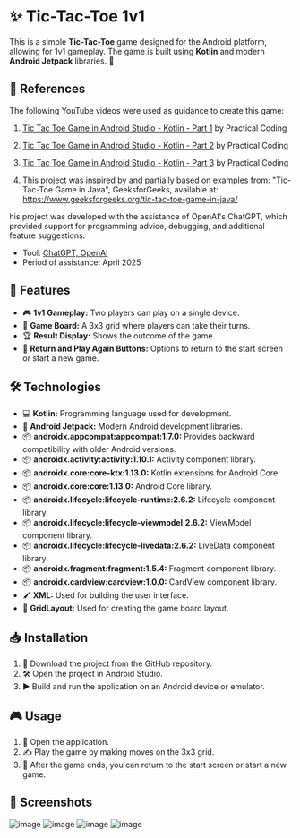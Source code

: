 # ✨ Tic-Tac-Toe 1v1

This is a simple **Tic-Tac-Toe** game designed for the Android platform, allowing for 1v1 gameplay. The game is built using **Kotlin** and modern **Android Jetpack** libraries. 📱


## 🔗 References

The following YouTube videos were used as guidance to create this game:

1. [Tic Tac Toe Game in Android Studio - Kotlin - Part 1](https://www.youtube.com/watch?v=Fa5egLurW5U&list=PLcSIMAULmMyftO2SvNGE5mmYKKeAWCJUm) by Practical Coding
2. [Tic Tac Toe Game in Android Studio - Kotlin - Part 2](https://www.youtube.com/watch?v=qBAYVKT8ITI&list=PLcSIMAULmMyftO2SvNGE5mmYKKeAWCJUm&index=2) by Practical Coding
3. [Tic Tac Toe Game in Android Studio - Kotlin - Part 3](https://www.youtube.com/watch?v=2QzgtsUrRL8&list=PLcSIMAULmMyftO2SvNGE5mmYKKeAWCJUm&index=3) by Practical Coding

1. This project was inspired by and partially based on examples from:
"Tic-Tac-Toe Game in Java", GeeksforGeeks, available at: https://www.geeksforgeeks.org/tic-tac-toe-game-in-java/

his project was developed with the assistance of OpenAI's ChatGPT, which provided support for programming advice, debugging, and additional feature suggestions.

- Tool: [ChatGPT, OpenAI](https://openai.com/chatgpt)
- Period of assistance: April 2025
   
   
## 🎯 Features

- 🎮 **1v1 Gameplay:** Two players can play on a single device.
- 🧩 **Game Board:** A 3x3 grid where players can take their turns.
- 🏆 **Result Display:** Shows the outcome of the game.
- 🔄 **Return and Play Again Buttons:** Options to return to the start screen or start a new game.

## 🛠️ Technologies

- 💻 **Kotlin:** Programming language used for development.
- 🚀 **Android Jetpack:** Modern Android development libraries.
- 📦 **androidx.appcompat:appcompat:1.7.0:** Provides backward compatibility with older Android versions.
- 📦 **androidx.activity:activity:1.10.1:** Activity component library.
- 📦 **androidx.core:core-ktx:1.13.0:** Kotlin extensions for Android Core.
- 📦 **androidx.core:core:1.13.0:** Android Core library.
- 📦 **androidx.lifecycle:lifecycle-runtime:2.6.2:** Lifecycle component library.
- 📦 **androidx.lifecycle:lifecycle-viewmodel:2.6.2:** ViewModel component library.
- 📦 **androidx.lifecycle:lifecycle-livedata:2.6.2:** LiveData component library.
- 📦 **androidx.fragment:fragment:1.5.4:** Fragment component library.
- 📦 **androidx.cardview:cardview:1.0.0:** CardView component library.
- 🖌️ **XML:** Used for building the user interface.
- 🧱 **GridLayout:** Used for creating the game board layout.

## 📥 Installation

1. 📂 Download the project from the GitHub repository.
2. 🛠️ Open the project in Android Studio.
3. ▶️ Build and run the application on an Android device or emulator.

## 🎮 Usage

1. 📱 Open the application.
2. ✍️ Play the game by making moves on the 3x3 grid.
3. 🏁 After the game ends, you can return to the start screen or start a new game.

## 📸 Screenshots

![image](https://github.com/user-attachments/assets/b00cb07c-cbb7-4c9f-bff6-bcd723f28249)
![image](https://github.com/user-attachments/assets/b1549620-650a-4c48-a86a-f68132b65734)
![image](https://github.com/user-attachments/assets/7ac6b135-cc88-4a93-850f-2e6cc7463d66)
![image](https://github.com/user-attachments/assets/24933346-183e-411e-bb3e-8b80a0d2e48b)




